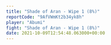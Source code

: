 ```yaml
---
title: "Shade of Aran - Wipe 1 (8%)"
reportCode: "9AfVWmKt2b34yk8h"
player: "Abumi"
fight: "Shade of Aran - Wipe 1 (8%)"
date: 2021-10-09T12:54:48.063000+00:00
---
```

